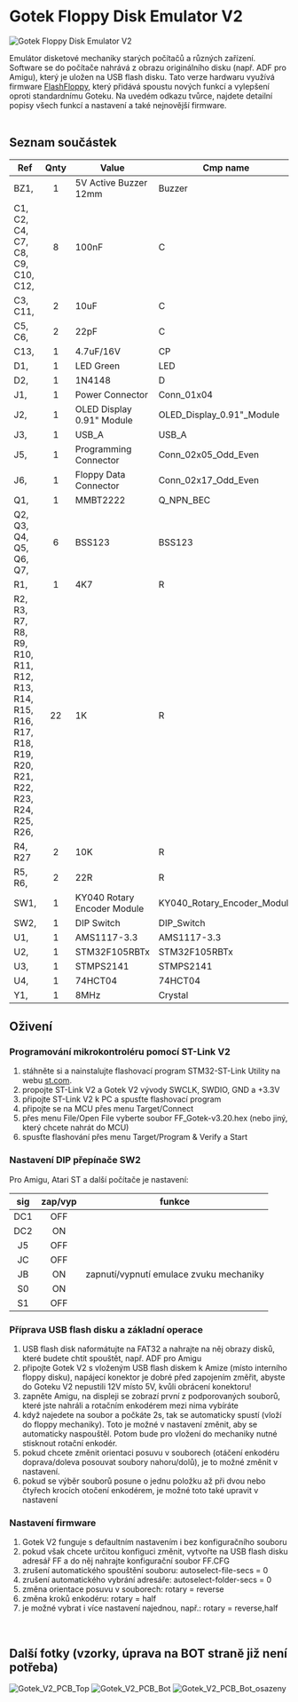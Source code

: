 # Gotek Floppy Disk Emulator V2

![Gotek Floppy Disk Emulator V2](Fotky/Gotek_V2_PCB_Top_osazeny.jpg "Gotek Floppy Disk Emulator V2")

Emulátor disketové mechaniky starých počítačů a různých zařízení. Software se do počítače nahrává z obrazu originálního disku (např. ADF pro Amigu), který je uložen na USB flash disku. Tato verze hardwaru využívá firmware [FlashFloppy](https://github.com/keirf/FlashFloppy/wiki), který přidává spoustu nových funkcí a vylepšení oproti standardnímu Goteku. Na uvedém odkazu tvůrce, najdete detailní popisy všech funkcí a nastavení a také nejnovější firmware.
<br><br>

## Seznam součástek

| **Ref**                                                                                                  | **Qnty** | **Value**                   | **Cmp name**                   |
| -------------------------------------------------------------------------------------------------------- | :------: | --------------------------- | ------------------------------ |
| BZ1,                                                                                                     | 1        | 5V Active Buzzer 12mm       | Buzzer                         |
| C1, C2, C4, C7, C8, C9, C10, C12,                                                                        | 8        | 100nF                       | C                              |
| C3, C11,                                                                                                 | 2        | 10uF                        | C                              |
| C5, C6,                                                                                                  | 2        | 22pF                        | C                              |
| C13,                                                                                                     | 1        | 4.7uF/16V                   | CP                             |
| D1,                                                                                                      | 1        | LED Green                   | LED                            |
| D2,                                                                                                      | 1        | 1N4148                      | D                              |
| J1,                                                                                                      | 1        | Power Connector             | Conn\_01x04                    |
| J2,                                                                                                      | 1        | OLED Display 0.91" Module   | OLED\_Display\_0.91"\_Module   |
| J3,                                                                                                      | 1        | USB\_A                      | USB\_A                         |
| J5,                                                                                                      | 1        | Programming Connector       | Conn\_02x05\_Odd\_Even         |
| J6,                                                                                                      | 1        | Floppy Data Connector       | Conn\_02x17\_Odd\_Even         |
| Q1,                                                                                                      | 1        | MMBT2222                    | Q\_NPN\_BEC                    |
| Q2, Q3, Q4, Q5, Q6, Q7,                                                                                  | 6        | BSS123                      | BSS123                         |
| R1,                                                                                                      | 1        | 4K7                         | R                              |
| R2, R3, R7, R8, R9, R10, R11, R12, R13, R14, R15, R16, R17, R18, R19, R20, R21, R22, R23, R24, R25, R26, | 22       | 1K                          | R                              |
| R4, R27                                                                                                  | 2        | 10K                         | R                              |
| R5, R6,                                                                                                  | 2        | 22R                         | R                              |
| SW1,                                                                                                     | 1        | KY040 Rotary Encoder Module | KY040\_Rotary\_Encoder\_Module |
| SW2,                                                                                                     | 1        | DIP Switch                  | DIP\_Switch                    |
| U1,                                                                                                      | 1        | AMS1117-3.3                 | AMS1117-3.3                    |
| U2,                                                                                                      | 1        | STM32F105RBTx               | STM32F105RBTx                  |
| U3,                                                                                                      | 1        | STMPS2141                   | STMPS2141                      |
| U4,                                                                                                      | 1        | 74HCT04                     | 74HCT04                        |
| Y1,                                                                                                      | 1        | 8MHz                        | Crystal                        |


## Oživení

### Programování mikrokontroléru pomocí ST-Link V2

1. stáhněte si a nainstalujte flashovací program STM32-ST-Link Utility na webu [st.com](https://www.st.com/en/development-tools/stsw-link004.html).
2. propojte ST-Link V2 a Gotek V2 vývody SWCLK, SWDIO, GND a +3.3V
3. připojte ST-Link V2 k PC a spusťte flashovací program
4. připojte se na MCU přes menu Target/Connect
5. přes menu File/Open File vyberte soubor FF_Gotek-v3.20.hex (nebo jiný, který chcete nahrát do MCU)
6. spusťte flashování přes menu Target/Program & Verify a Start

### Nastavení DIP přepínače SW2

Pro Amigu, Atari ST a další počítače je nastavení:

| **sig** | **zap/vyp** | **funkce**                              |
| :-----: | :---------: | --------------------------------------- |
| DC1     | OFF         |                                         |
| DC2     | ON          |                                         |
| J5      | OFF         |                                         |
| JC      | OFF         |                                         |
| JB      | ON          | zapnutí/vypnutí emulace zvuku mechaniky |
| S0      | ON          |                                         |
| S1      | OFF         |                                         |

### Příprava USB flash disku a základní operace

1. USB flash disk naformátujte na FAT32 a nahrajte na něj obrazy disků, které budete chtít spouštět, např. ADF pro Amigu
2. připojte Gotek V2 s vloženým USB flash diskem k Amize (místo interního floppy disku), napájecí konektor je dobré před zapojením změřit, abyste do Goteku V2 nepustili 12V místo 5V, kvůli obrácení konektoru!
3. zapněte Amigu, na displeji se zobrazí první z podporovaných souborů, které jste nahráli a rotačním enkodérem mezi nima vybíráte
4. když najedete na soubor a počkáte 2s, tak se automaticky spustí (vloží do floppy mechaniky). Toto je možné v nastavení změnit, aby se automaticky naspouštěl. Potom bude pro vložení do mechaniky nutné stisknout rotační enkodér.
5. pokud chcete změnit orientaci posuvu v souborech (otáčení enkodéru doprava/doleva posouvat soubory nahoru/dolů), je to možné změnit v nastavení.
6. pokud se výběr souborů posune o jednu položku až při dvou nebo čtyřech krocích otočení enkodérem, je možné toto také upravit v nastavení

### Nastavení firmware

1. Gotek V2 funguje s defaultním nastavením i bez konfiguračního souboru
2. pokud však chcete určitou konfiguci změnit, vytvořte na USB flash disku adresář FF a do něj nahrajte konfigurační soubor FF.CFG
3. zrušení automatického spouštění souboru: autoselect-file-secs = 0
4. zrušení automatického vybrání adresáře: autoselect-folder-secs = 0
5. změna orientace posuvu v souborech: rotary = reverse
6. změna kroků enkodéru: rotary = half
7. je možné vybrat i více nastavení najednou, např.: rotary = reverse,half
<br>

## Další fotky (vzorky, úprava na BOT straně již není potřeba)

![Gotek_V2_PCB_Top](Fotky/Gotek_V2_PCB_Top.jpg "Gotek_V2_PCB_Top")
![Gotek_V2_PCB_Bot](Fotky/Gotek_V2_PCB_Bot.jpg "Gotek_V2_PCB_Bot")
![Gotek_V2_PCB_Bot_osazeny](Fotky/Gotek_V2_PCB_Bot_osazeny.jpg "Gotek_V2_PCB_Bot_osazeny")

